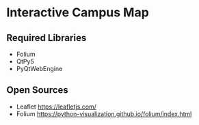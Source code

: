 # Interactive Campus Map

## Required Libraries
* Folium
* QtPy5
* PyQtWebEngine



## Open Sources
* Leaflet https://leafletjs.com/
* Folium https://python-visualization.github.io/folium/index.html
